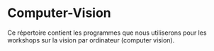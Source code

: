 # Computer-Vision
Ce répertoire contient les programmes que nous utiliserons pour les workshops sur la vision par ordinateur (computer vision).
